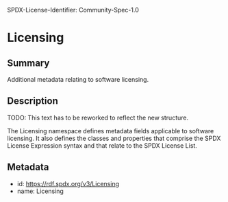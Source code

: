 SPDX-License-Identifier: Community-Spec-1.0

# Licensing

## Summary

Additional metadata relating to software licensing.

## Description

TODO: This text has to be reworked to reflect the new structure.

The Licensing namespace defines metadata fields applicable to software
licensing. It also defines the classes and properties that comprise the
SPDX License Expression syntax and that relate to the SPDX License List.

## Metadata

- id: https://rdf.spdx.org/v3/Licensing
- name: Licensing

